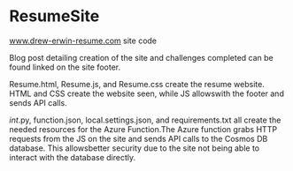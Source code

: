 # ResumeSite
www.drew-erwin-resume.com site code

Blog post detailing creation of the site and challenges completed can be found linked on the site footer.

Resume.html, Resume.js, and Resume.css create the resume website. HTML and CSS create the website seen, while JS allowswith the footer and sends API calls.

_int_.py, function.json, local.settings.json, and requirements.txt all create the needed resources for the Azure Function.The Azure function grabs HTTP requests from the JS on the site and sends API calls to the Cosmos DB database. This allowsbetter security due to the site not being able to interact with the database directly.
